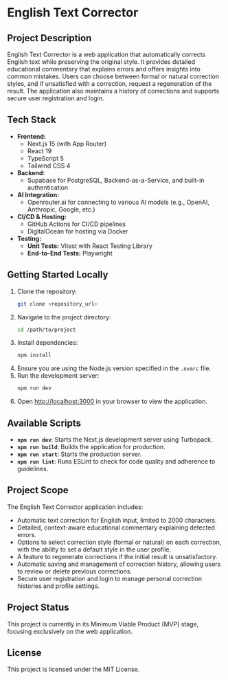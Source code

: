 # English Text Corrector

## Project Description

English Text Corrector is a web application that automatically corrects English text while preserving the original style. It provides detailed educational commentary that explains errors and offers insights into common mistakes. Users can choose between formal or natural correction styles, and if unsatisfied with a correction, request a regeneration of the result. The application also maintains a history of corrections and supports secure user registration and login.

## Tech Stack

- **Frontend:**
  - Next.js 15 (with App Router)
  - React 19
  - TypeScript 5
  - Tailwind CSS 4
- **Backend:**
  - Supabase for PostgreSQL, Backend-as-a-Service, and built-in authentication
- **AI Integration:**
  - Openrouter.ai for connecting to various AI models (e.g., OpenAI, Anthropic, Google, etc.)
- **CI/CD & Hosting:**
  - GitHub Actions for CI/CD pipelines
  - DigitalOcean for hosting via Docker
- **Testing:**
  - **Unit Tests:** Vitest with React Testing Library
  - **End-to-End Tests:** Playwright

## Getting Started Locally

1. Clone the repository:
   ```bash
   git clone <repository_url>
   ```
2. Navigate to the project directory:
   ```bash
   cd /path/to/project
   ```
3. Install dependencies:
   ```bash
   npm install
   ```
4. Ensure you are using the Node.js version specified in the `.nvmrc` file.
5. Run the development server:
   ```bash
   npm run dev
   ```
6. Open [http://localhost:3000](http://localhost:3000) in your browser to view the application.

## Available Scripts

- **`npm run dev`**: Starts the Next.js development server using Turbopack.
- **`npm run build`**: Builds the application for production.
- **`npm run start`**: Starts the production server.
- **`npm run lint`**: Runs ESLint to check for code quality and adherence to guidelines.

## Project Scope

The English Text Corrector application includes:

- Automatic text correction for English input, limited to 2000 characters.
- Detailed, context-aware educational commentary explaining detected errors.
- Options to select correction style (formal or natural) on each correction, with the ability to set a default style in the user profile.
- A feature to regenerate corrections if the initial result is unsatisfactory.
- Automatic saving and management of correction history, allowing users to review or delete previous corrections.
- Secure user registration and login to manage personal correction histories and profile settings.

## Project Status

This project is currently in its Minimum Viable Product (MVP) stage, focusing exclusively on the web application.

## License

This project is licensed under the MIT License.